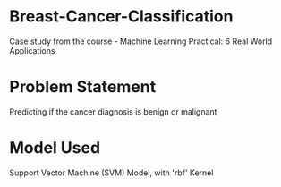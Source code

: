 # Breast-Cancer-Classification
Case study from the course - Machine Learning Practical: 6 Real World Applications
# Problem Statement
Predicting if the cancer diagnosis is benign or malignant
# Model Used
Support Vector Machine (SVM) Model, with 'rbf' Kernel
